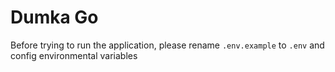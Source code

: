 # Dumka Go
Before trying to run the application, please rename `.env.example` to `.env` and config environmental variables